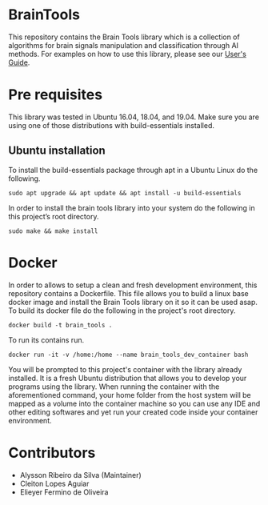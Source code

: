 [users-guide]: docs/usersguide.md

# BrainTools
 
This repository contains the Brain Tools library which is a collection of algorithms for brain signals manipulation and classification through AI methods. For examples on how to use this library, please see our [User's Guide](users-guide).
 
# Pre requisites
 
This library was tested in Ubuntu 16.04, 18.04, and 19.04. Make sure you are using one of those distributions with build-essentials installed.
 
## Ubuntu installation
 
To install the build-essentials package through apt in a Ubuntu Linux do the following.
 
```
sudo apt upgrade && apt update && apt install -u build-essentials
```
 
In order to install the brain tools library into your system do the following in this project’s root directory.
 
```
sudo make && make install
```
 
# Docker
 
In order to allows to setup a clean and fresh development environment, this repository contains a Dockerfile. This file allows you to build a linux base docker image and install the Brain Tools library on it so it can be used asap. To build its docker file do the following in the project's root directory.

```
docker build -t brain_tools .
```

To run its contains run.

```
docker run -it -v /home:/home --name brain_tools_dev_container bash
```

You will be prompted to this project's container with the library already installed. It is a fresh Ubuntu distribution that allows you to develop your programs using the library. When running the container with the aforementioned command, your home folder from the host system will be mapped as a volume into the container machine so you can use any IDE and other editing softwares and yet run your created code inside your container environment. 

# Contributors

* Alysson Ribeiro da Silva (Maintainer)
* Cleiton Lopes Aguiar
* Elieyer Fermino de Oliveira

